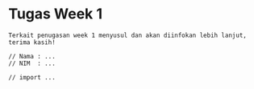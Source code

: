 # Tugas Week 1

    Terkait penugasan week 1 menyusul dan akan diinfokan lebih lanjut, terima kasih!

```
// Nama : ...
// NIM  : ...

// import ...

```